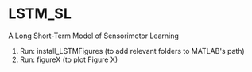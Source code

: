 # LSTM_SL
A Long Short-Term Model of Sensorimotor Learning

1) Run: install_LSTMFigures (to add relevant folders to MATLAB's path)
2) Run: figureX (to plot Figure X)
